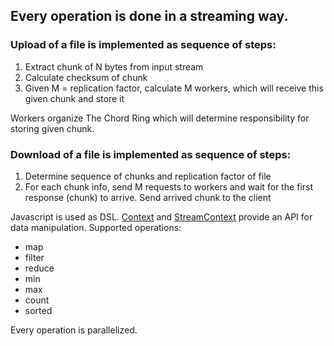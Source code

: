 ## Every operation is done in a streaming way.

### Upload of a file is implemented as sequence of steps:

1. Extract chunk of N bytes from input stream
2. Calculate checksum of chunk
3. Given M = replication factor, calculate M workers, which will receive this given chunk and store it

Workers organize The Chord Ring which will determine responsibility for storing given chunk.
### Download of a file is implemented as sequence of steps:

1. Determine sequence of chunks and replication factor of file
2. For each chunk info, send M requests to workers and wait for the first response (chunk) to arrive. Send arrived chunk to the client


Javascript is used as DSL. [Context](https://github.com/alexsderkach/datastore/blob/master/server/src/main/java/io/datastore/server/execution/scripting/Context.java) and [StreamContext](https://github.com/alexsderkach/datastore/blob/master/server/src/main/java/io/datastore/server/execution/scripting/StreamContext.java) provide an API for data manipulation. Supported operations:
- map
- filter
- reduce
- min
- max
- count
- sorted

Every operation is parallelized.
